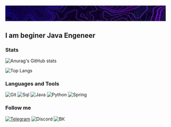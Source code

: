 [![Header](https://github.com/Bzbxddbx/Bzbxddbx/blob/main/assets/header_github_profile.jpg)]()

## I am beginer Java Engeneer

### Stats
![Anurag's GitHub stats](https://github-readme-stats.vercel.app/api?username=Bzbxddbx&theme=radical)

![Top Langs](https://github-readme-stats.vercel.app/api/top-langs/?username=Bzbxddbx&layout=compact&theme=radical)

### Languages and Tools
![Git](https://img.shields.io/badge/-Git-09090a?style=for-the-badge&logo=git)
![Sql](https://img.shields.io/badge/-Sql-09090a?style=for-the-badge&logo=mysql)
![Java](https://img.shields.io/badge/-Java-09090a?style=for-the-badge&logo=intellij-idea&logoColor=7c95f2)
![Python](https://img.shields.io/badge/-Python-09090a?style=for-the-badge&logo=python)
![Spring](https://img.shields.io/badge/-Spring-09090a?style=for-the-badge&logo=spring)

### Follow me
[![Telegram](https://img.shields.io/badge/-Telegram-09090a?style=for-the-badge&logo=telegram)](https://t.me/MrJons0n)
![Discord](https://img.shields.io/badge/-Discord-09090a?style=for-the-badge&logo=discord)
![ВК](https://img.shields.io/badge/-ВК-09090a?style=for-the-badge&logo=vk&logoColor=057df5)

